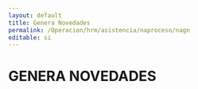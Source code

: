 ```yaml
---
layout: default
title: Genera Novedades
permalink: /Operacion/hrm/asistencia/naproceso/nagn
editable: si
---
```


# GENERA NOVEDADES
